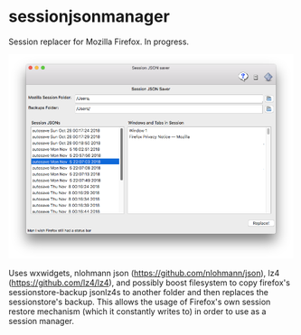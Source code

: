 # sessionjsonmanager

Session replacer for Mozilla Firefox. In progress. 

![sessionjsonmanagerscreenshot](sessionjson%20screenshot.png) 


Uses wxwidgets, nlohmann json (https://github.com/nlohmann/json), lz4 (https://github.com/lz4/lz4), and possibly boost filesystem to copy firefox's sessionstore-backup jsonlz4s to another folder and then replaces the sessionstore's backup. This allows the usage of Firefox's own session restore mechanism (which it constantly writes to) in order to use as a session manager. 
